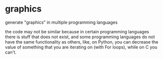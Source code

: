 # graphics
generate "graphics" in multiple programming languages


the code may not be similar because in certain programming languages there is stuff that does not exist, and some programming languages do not have the same functionality as others, like, on Python, you can decrease the value of something that you are iterating on (with For loops), while on C you can't.


